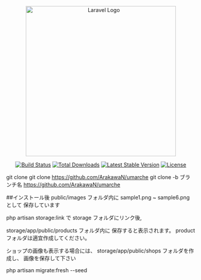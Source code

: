 <p align="center"><a href="https://laravel.com" target="_blank"><img src="https://raw.githubusercontent.com/laravel/art/master/logo-lockup/5%20SVG/2%20CMYK/1%20Full%20Color/laravel-logolockup-cmyk-red.svg" width="400" alt="Laravel Logo"></a></p>

<p align="center">
<a href="https://github.com/laravel/framework/actions"><img src="https://github.com/laravel/framework/workflows/tests/badge.svg" alt="Build Status"></a>
<a href="https://packagist.org/packages/laravel/framework"><img src="https://img.shields.io/packagist/dt/laravel/framework" alt="Total Downloads"></a>
<a href="https://packagist.org/packages/laravel/framework"><img src="https://img.shields.io/packagist/v/laravel/framework" alt="Latest Stable Version"></a>
<a href="https://packagist.org/packages/laravel/framework"><img src="https://img.shields.io/packagist/l/laravel/framework" alt="License"></a>
</p>

git clone
git clone https://github.com/ArakawaN/umarche
git clone -b ブランチ名 https://github.com/ArakawaN/umarche

##インストール後
public/images フォルダ内に
sample1.png ~ sample6.png として
保存しています

php artisan storage:link で storage フォルダにリンク後,

storage/app/public/products フォルダ内に
保存すると表示されます。
product フォルダは適宜作成してください。

ショップの画像も表示する場合には、
storage/app/public/shops フォルダを作成し、
画像を保存して下さい

php artisan migrate:fresh --seed
